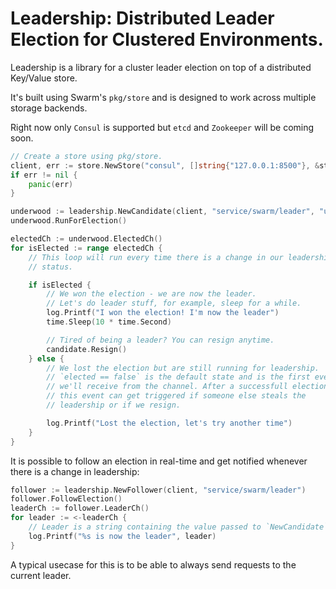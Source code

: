 # Leadership: Distributed Leader Election for Clustered Environments.

Leadership is a library for a cluster leader election on top of a distributed
Key/Value store.

It's built using Swarm's `pkg/store` and is designed to work across multiple
storage backends.

Right now only `Consul` is supported but `etcd` and `Zookeeper` will be coming
soon.

```go
// Create a store using pkg/store.
client, err := store.NewStore("consul", []string{"127.0.0.1:8500"}, &store.Config{})
if err != nil {
	panic(err)
}

underwood := leadership.NewCandidate(client, "service/swarm/leader", "underwood")
underwood.RunForElection()

electedCh := underwood.ElectedCh()
for isElected := range electedCh {
	// This loop will run every time there is a change in our leadership
	// status.

	if isElected {
		// We won the election - we are now the leader.
		// Let's do leader stuff, for example, sleep for a while.
		log.Printf("I won the election! I'm now the leader")
		time.Sleep(10 * time.Second)

		// Tired of being a leader? You can resign anytime.
		candidate.Resign()
	} else {
		// We lost the election but are still running for leadership.
		// `elected == false` is the default state and is the first event
		// we'll receive from the channel. After a successfull election,
		// this event can get triggered if someone else steals the
		// leadership or if we resign.

		log.Printf("Lost the election, let's try another time")
	}
}
```

It is possible to follow an election in real-time and get notified whenever
there is a change in leadership:
```go
follower := leadership.NewFollower(client, "service/swarm/leader")
follower.FollowElection()
leaderCh := follower.LeaderCh()
for leader := <-leaderCh {
	// Leader is a string containing the value passed to `NewCandidate`.
	log.Printf("%s is now the leader", leader)
}
```

A typical usecase for this is to be able to always send requests to the current
leader.
